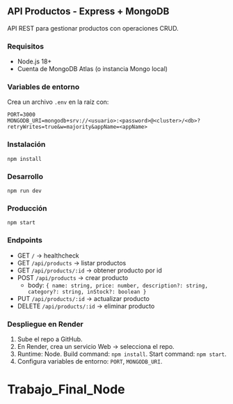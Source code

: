 ## API Productos - Express + MongoDB

API REST para gestionar productos con operaciones CRUD.

### Requisitos

- Node.js 18+
- Cuenta de MongoDB Atlas (o instancia Mongo local)

### Variables de entorno

Crea un archivo `.env` en la raíz con:

```
PORT=3000
MONGODB_URI=mongodb+srv://<usuario>:<password>@<cluster>/<db>?retryWrites=true&w=majority&appName=<appName>
```

### Instalación

```
npm install
```

### Desarrollo

```
npm run dev
```

### Producción

```
npm start
```

### Endpoints

- GET `/` → healthcheck
- GET `/api/products` → listar productos
- GET `/api/products/:id` → obtener producto por id
- POST `/api/products` → crear producto
  - body: `{ name: string, price: number, description?: string, category?: string, inStock?: boolean }`
- PUT `/api/products/:id` → actualizar producto
- DELETE `/api/products/:id` → eliminar producto

### Despliegue en Render

1. Sube el repo a GitHub.
2. En Render, crea un servicio Web → selecciona el repo.
3. Runtime: Node. Build command: `npm install`. Start command: `npm start`.
4. Configura variables de entorno: `PORT`, `MONGODB_URI`.

# Trabajo_Final_Node
